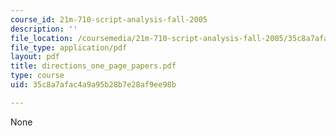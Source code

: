 ```yaml
---
course_id: 21m-710-script-analysis-fall-2005
description: ''
file_location: /coursemedia/21m-710-script-analysis-fall-2005/35c8a7afac4a9a95b28b7e28af9ee98b_directions_one_page_papers.pdf
file_type: application/pdf
layout: pdf
title: directions_one_page_papers.pdf
type: course
uid: 35c8a7afac4a9a95b28b7e28af9ee98b

---
```

None